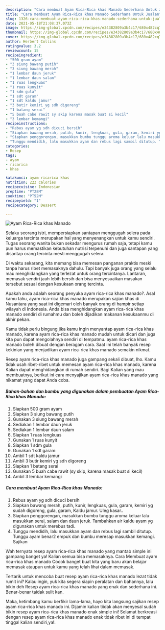 ```yaml
---
description: "Cara membuat Ayam Rica-Rica khas Manado Sederhana Untuk Jualan"
title: "Cara membuat Ayam Rica-Rica khas Manado Sederhana Untuk Jualan"
slug: 1326-cara-membuat-ayam-rica-rica-khas-manado-sederhana-untuk-jualan
date: 2021-05-18T21:08:37.073Z
image: https://img-global.cpcdn.com/recipes/e34382809a3b4c17/680x482cq70/ayam-rica-rica-khas-manado-foto-resep-utama.jpg
thumbnail: https://img-global.cpcdn.com/recipes/e34382809a3b4c17/680x482cq70/ayam-rica-rica-khas-manado-foto-resep-utama.jpg
cover: https://img-global.cpcdn.com/recipes/e34382809a3b4c17/680x482cq70/ayam-rica-rica-khas-manado-foto-resep-utama.jpg
author: Herbert Collins
ratingvalue: 3.2
reviewcount: 15
recipeingredient:
- "500 gram ayam"
- "3 siung bawang putih"
- "3 siung bawang merah"
- "1 lembar daun jeruk"
- "1 lembar daun salam"
- "1 ruas lengkuas"
- "1 ruas kunyit"
- "1 sdm gula"
- "1 sdt garam"
- "1 sdt kaldu jamur"
- "3 butir kemiri yg sdh digoreng"
- "1 batang serai"
- "5 buah cabe rawit sy skip karena masak buat si kecil"
- "3 lembar kemangi"
recipeinstructions:
- "Rebus ayam yg sdh dicuci bersih"
- "Siapkan bawang merah, putih, kunir, lengkuas, gula, garam, kemiri yg sudah digoreng, gula, garam, Kaldu jamur. Uleg kasar.."
- "Siapkan penggorengan, masukkan bumbu tunggu aroma keluar lalu masukkan serai, salam dan daun jeruk. Tambahkan air kaldu ayam yg digunakan untuk merebus tadi."
- "Tunggu mendidih, lalu masukkan ayam dan rebus lagi sambil ditutup. Tunggu ayam benar2 empuk dan bumbu meresap masukkan kemangi. Sajikan"
categories:
- Resep
tags:
- ayam
- ricarica
- khas

katakunci: ayam ricarica khas 
nutrition: 223 calories
recipecuisine: Indonesian
preptime: "PT28M"
cooktime: "PT52M"
recipeyield: "1"
recipecategory: Dessert

---
```



![Ayam Rica-Rica khas Manado](https://img-global.cpcdn.com/recipes/e34382809a3b4c17/680x482cq70/ayam-rica-rica-khas-manado-foto-resep-utama.jpg)

Selaku seorang istri, mempersiapkan santapan menggugah selera pada keluarga tercinta merupakan hal yang menyenangkan untuk kamu sendiri. Tugas seorang  wanita bukan sekadar mengurus rumah saja, tetapi kamu pun harus memastikan kebutuhan nutrisi terpenuhi dan juga santapan yang disantap orang tercinta mesti menggugah selera.

Di waktu  sekarang, kita memang bisa memesan panganan praktis meski tanpa harus ribet memasaknya dahulu. Tapi banyak juga orang yang selalu mau menghidangkan yang terlezat untuk orang tercintanya. Lantaran, memasak sendiri jauh lebih bersih dan bisa menyesuaikan masakan tersebut sesuai dengan kesukaan orang tercinta. 



Apakah anda adalah seorang penyuka ayam rica-rica khas manado?. Asal kamu tahu, ayam rica-rica khas manado merupakan sajian khas di Nusantara yang saat ini digemari oleh banyak orang di hampir setiap wilayah di Indonesia. Anda bisa menghidangkan ayam rica-rica khas manado sendiri di rumahmu dan boleh dijadikan makanan kesukaanmu di akhir pekan.

Kamu tidak perlu bingung jika kamu ingin menyantap ayam rica-rica khas manado, karena ayam rica-rica khas manado mudah untuk dicari dan juga kita pun dapat mengolahnya sendiri di tempatmu. ayam rica-rica khas manado boleh dibuat dengan beragam cara. Saat ini telah banyak resep kekinian yang menjadikan ayam rica-rica khas manado semakin nikmat.

Resep ayam rica-rica khas manado juga gampang sekali dibuat, lho. Kamu tidak usah ribet-ribet untuk memesan ayam rica-rica khas manado, karena Kalian dapat menghidangkan di rumah sendiri. Bagi Kalian yang mau membuatnya, berikut ini cara menyajikan ayam rica-rica khas manado yang nikamat yang dapat Anda coba.

<!--inarticleads1-->

##### Bahan-bahan dan bumbu yang digunakan dalam pembuatan Ayam Rica-Rica khas Manado:

1. Siapkan 500 gram ayam
1. Siapkan 3 siung bawang putih
1. Gunakan 3 siung bawang merah
1. Sediakan 1 lembar daun jeruk
1. Sediakan 1 lembar daun salam
1. Siapkan 1 ruas lengkuas
1. Gunakan 1 ruas kunyit
1. Siapkan 1 sdm gula
1. Gunakan 1 sdt garam
1. Ambil 1 sdt kaldu jamur
1. Ambil 3 butir kemiri yg sdh digoreng
1. Siapkan 1 batang serai
1. Gunakan 5 buah cabe rawit (sy skip, karena masak buat si kecil)
1. Ambil 3 lembar kemangi




<!--inarticleads2-->

##### Cara membuat Ayam Rica-Rica khas Manado:

1. Rebus ayam yg sdh dicuci bersih
1. Siapkan bawang merah, putih, kunir, lengkuas, gula, garam, kemiri yg sudah digoreng, gula, garam, Kaldu jamur. Uleg kasar..
1. Siapkan penggorengan, masukkan bumbu tunggu aroma keluar lalu masukkan serai, salam dan daun jeruk. Tambahkan air kaldu ayam yg digunakan untuk merebus tadi.
1. Tunggu mendidih, lalu masukkan ayam dan rebus lagi sambil ditutup. Tunggu ayam benar2 empuk dan bumbu meresap masukkan kemangi. Sajikan




Wah ternyata resep ayam rica-rica khas manado yang mantab simple ini gampang banget ya! Kalian semua bisa memasaknya. Cara Membuat ayam rica-rica khas manado Cocok banget buat kita yang baru akan belajar memasak ataupun untuk kamu yang telah lihai dalam memasak.

Tertarik untuk mencoba buat resep ayam rica-rica khas manado lezat tidak rumit ini? Kalau ingin, yuk kita segera siapin peralatan dan bahannya, lalu bikin deh Resep ayam rica-rica khas manado yang enak dan sederhana ini. Benar-benar taidak sulit kan. 

Maka, ketimbang kamu berfikir lama-lama, hayo kita langsung sajikan resep ayam rica-rica khas manado ini. Dijamin kalian tiidak akan menyesal sudah bikin resep ayam rica-rica khas manado enak simple ini! Selamat berkreasi dengan resep ayam rica-rica khas manado enak tidak ribet ini di tempat tinggal kalian sendiri,ya!.

